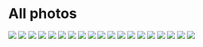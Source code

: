 # All photos

![](10607915_273427569527101_1304478306_n.jpg)
![](10724032_717703524951446_2042592910_n.jpg)
![](10899508_1582361792014679_2073623926_n.jpg)
![](11203394_810705079039370_1638320906_n.jpg)
![](IMG_0001.jpg)
![](IMG_0005.jpg)
![](IMG_0009.jpg)
![](IMG_0734.jpg)
![](IMG_0805.jpg)
![](IMG_0841.jpg)
![](IMG_1136.jpg)
![](IMG_1140.jpg)
![](IMG_1832.jpg)
![](IMG_2087.jpg)
![](IMG_3139.jpg)
![](IMG_6404.jpg)
![](IMG_6594.jpg)
![](IMG_6627.jpg)
![](IMG_8443.jpg)
